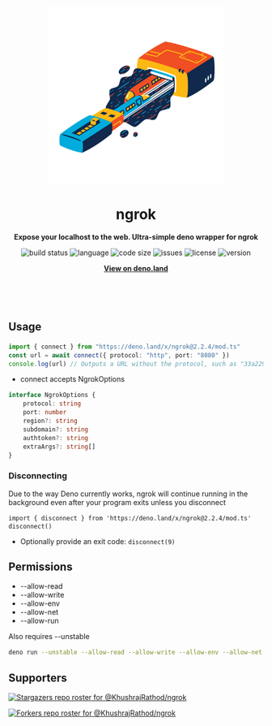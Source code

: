 <div align="center">
    <img src="assets/logo.svg" width="350" height="350" alt="trains between usb and usb port abstract illustration">
    <h1>ngrok</h1>
    <p>
        <b>Expose your localhost to the web. Ultra-simple deno wrapper for ngrok</b>
    </p>
    <p>
        <img alt="build status" src="https://img.shields.io/github/workflow/status/KhushrajRathod/ngrok/Deno?label=checks" >
        <img alt="language" src="https://img.shields.io/github/languages/top/KhushrajRathod/ngrok" >
        <img alt="code size" src="https://img.shields.io/github/languages/code-size/KhushrajRathod/ngrok">
        <img alt="issues" src="https://img.shields.io/github/issues/KhushrajRathod/ngrok" >
        <img alt="license" src="https://img.shields.io/github/license/KhushrajRathod/ngrok">
        <img alt="version" src="https://img.shields.io/github/v/release/KhushrajRathod/ngrok">
    </p>
    <p>
        <b><a href="https://deno.land/x/ngrok">View on deno.land</a></b>
    </p>
    <br>
    <br>
    <br>
</div>

## Usage

```ts
import { connect } from "https://deno.land/x/ngrok@2.2.4/mod.ts"
const url = await connect({ protocol: "http", port: "8080" })
console.log(url) // Outputs a URL without the protocol, such as "33a229cb0344.ngrok.io"
```

- connect accepts NgrokOptions

```ts
interface NgrokOptions {
    protocol: string
    port: number
    region?: string
    subdomain?: string
    authtoken?: string
    extraArgs?: string[]
}
```

### Disconnecting

Due to the way Deno currently works, ngrok will continue running in the
background even after your program exits unless you disconnect

```
import { disconnect } from 'https://deno.land/x/ngrok@2.2.4/mod.ts'
disconnect()
```

- Optionally provide an exit code: `disconnect(9)`

## Permissions

- --allow-read
- --allow-write
- --allow-env
- --allow-net
- --allow-run

Also requires --unstable

```bash
deno run --unstable --allow-read --allow-write --allow-env --allow-net --allow-run test.ts
```

## Supporters

[![Stargazers repo roster for @KhushrajRathod/ngrok](https://reporoster.com/stars/KhushrajRathod/ngrok)](https://github.com/KhushrajRathod/ngrok/stargazers)

[![Forkers repo roster for @KhushrajRathod/ngrok](https://reporoster.com/forks/KhushrajRathod/ngrok)](https://github.com/KhushrajRathod/ngrok/network/members)
